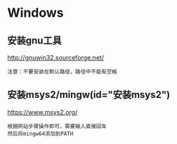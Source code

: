 
# Windows

## 安装gnu工具

<http://gnuwin32.sourceforge.net/>

```text
注意：不要安装在默认路径，路径中不能有空格
```

## 安装msys2/mingw(id="安装msys2")

<https://www.msys2.org/>

```text
根据网站步骤操作即可，需要输入直接回车
然后将mingw64添加到PATH
```

